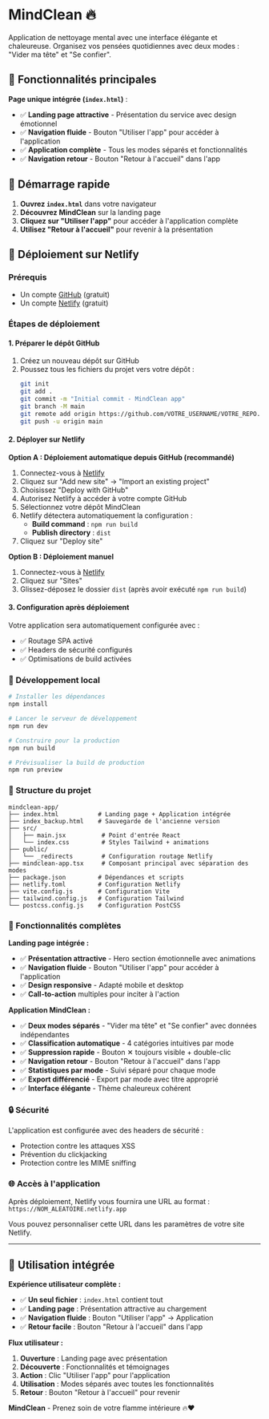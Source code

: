 # MindClean 🔥

Application de nettoyage mental avec une interface élégante et chaleureuse. Organisez vos pensées quotidiennes avec deux modes : "Vider ma tête" et "Se confier".

## 🌟 Fonctionnalités principales

**Page unique intégrée (`index.html`)** :
- ✅ **Landing page attractive** - Présentation du service avec design émotionnel
- ✅ **Navigation fluide** - Bouton "Utiliser l'app" pour accéder à l'application
- ✅ **Application complète** - Tous les modes séparés et fonctionnalités
- ✅ **Navigation retour** - Bouton "Retour à l'accueil" dans l'app

## 🚀 Démarrage rapide

1. **Ouvrez `index.html`** dans votre navigateur
2. **Découvrez MindClean** sur la landing page
3. **Cliquez sur "Utiliser l'app"** pour accéder à l'application complète
4. **Utilisez "Retour à l'accueil"** pour revenir à la présentation

## 🚀 Déploiement sur Netlify

### Prérequis

- Un compte [GitHub](https://github.com) (gratuit)
- Un compte [Netlify](https://netlify.com) (gratuit)

### Étapes de déploiement

#### 1. Préparer le dépôt GitHub

1. Créez un nouveau dépôt sur GitHub
2. Poussez tous les fichiers du projet vers votre dépôt :
   ```bash
   git init
   git add .
   git commit -m "Initial commit - MindClean app"
   git branch -M main
   git remote add origin https://github.com/VOTRE_USERNAME/VOTRE_REPO.git
   git push -u origin main
   ```

#### 2. Déployer sur Netlify

**Option A : Déploiement automatique depuis GitHub (recommandé)**

1. Connectez-vous à [Netlify](https://app.netlify.com)
2. Cliquez sur "Add new site" → "Import an existing project"
3. Choisissez "Deploy with GitHub"
4. Autorisez Netlify à accéder à votre compte GitHub
5. Sélectionnez votre dépôt MindClean
6. Netlify détectera automatiquement la configuration :
   - **Build command** : `npm run build`
   - **Publish directory** : `dist`
7. Cliquez sur "Deploy site"

**Option B : Déploiement manuel**

1. Connectez-vous à [Netlify](https://app.netlify.com)
2. Cliquez sur "Sites"
3. Glissez-déposez le dossier `dist` (après avoir exécuté `npm run build`)

#### 3. Configuration après déploiement

Votre application sera automatiquement configurée avec :
- ✅ Routage SPA activé
- ✅ Headers de sécurité configurés
- ✅ Optimisations de build activées

### 🔧 Développement local

```bash
# Installer les dépendances
npm install

# Lancer le serveur de développement
npm run dev

# Construire pour la production
npm run build

# Prévisualiser la build de production
npm run preview
```

### 📁 Structure du projet

```
mindclean-app/
├── index.html           # Landing page + Application intégrée
├── index_backup.html    # Sauvegarde de l'ancienne version
├── src/
│   ├── main.jsx          # Point d'entrée React
│   └── index.css         # Styles Tailwind + animations
├── public/
│   └── _redirects        # Configuration routage Netlify
├── mindclean-app.tsx     # Composant principal avec séparation des modes
├── package.json         # Dépendances et scripts
├── netlify.toml         # Configuration Netlify
├── vite.config.js       # Configuration Vite
├── tailwind.config.js   # Configuration Tailwind
└── postcss.config.js    # Configuration PostCSS
```

### 🎨 Fonctionnalités complètes

**Landing page intégrée :**
- ✅ **Présentation attractive** - Hero section émotionnelle avec animations
- ✅ **Navigation fluide** - Bouton "Utiliser l'app" pour accéder à l'application
- ✅ **Design responsive** - Adapté mobile et desktop
- ✅ **Call-to-action** multiples pour inciter à l'action

**Application MindClean :**
- ✅ **Deux modes séparés** - "Vider ma tête" et "Se confier" avec données indépendantes
- ✅ **Classification automatique** - 4 catégories intuitives par mode
- ✅ **Suppression rapide** - Bouton ✕ toujours visible + double-clic
- ✅ **Navigation retour** - Bouton "Retour à l'accueil" dans l'app
- ✅ **Statistiques par mode** - Suivi séparé pour chaque mode
- ✅ **Export différencié** - Export par mode avec titre approprié
- ✅ **Interface élégante** - Thème chaleureux cohérent

### 🔒 Sécurité

L'application est configurée avec des headers de sécurité :
- Protection contre les attaques XSS
- Prévention du clickjacking
- Protection contre les MIME sniffing

### 🌐 Accès à l'application

Après déploiement, Netlify vous fournira une URL au format :
`https://NOM_ALEATOIRE.netlify.app`

Vous pouvez personnaliser cette URL dans les paramètres de votre site Netlify.

---

## 🎨 Utilisation intégrée

**Expérience utilisateur complète :**
- ✅ **Un seul fichier** : `index.html` contient tout
- ✅ **Landing page** : Présentation attractive au chargement
- ✅ **Navigation fluide** : Bouton "Utiliser l'app" → Application
- ✅ **Retour facile** : Bouton "Retour à l'accueil" dans l'app

**Flux utilisateur :**
1. **Ouverture** : Landing page avec présentation
2. **Découverte** : Fonctionnalités et témoignages
3. **Action** : Clic "Utiliser l'app" pour l'application
4. **Utilisation** : Modes séparés avec toutes les fonctionnalités
5. **Retour** : Bouton "Retour à l'accueil" pour revenir

**MindClean** - Prenez soin de votre flamme intérieure 🔥❤️

